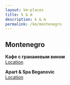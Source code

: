 ```yaml
---
layout: km-places
title: k & m
description: k & m
permalink: /km/montenegro
---
```


## Montenegro

**Кафе с гранаиовым вином**  
[Location](https://goo.gl/maps/g8bbeimbQLm5jLiH8)

**Apart & Spa Beganovic**  
[Location](https://goo.gl/maps/rYWYFVVNYopRynus6)

